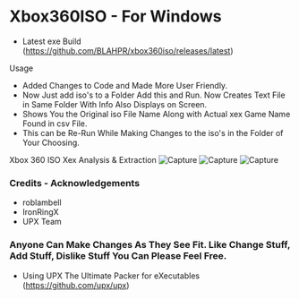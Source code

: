 # Xbox360ISO - For Windows
* Latest exe Build (https://github.com/BLAHPR/xbox360iso/releases/latest)

Usage
* Added Changes to Code and Made More User Friendly.
* Now Just add iso's to a Folder Add this and Run. Now Creates Text File in Same Folder With Info Also Displays on Screen.
* Shows You the Original iso File Name Along with Actual xex Game Name Found in csv File.
* This can be Re-Run While Making Changes to the iso's in the Folder of Your Choosing.

Xbox 360 ISO Xex Analysis &amp; Extraction
![Capture](https://github.com/user-attachments/assets/d158b3e3-4bbb-4eaa-a2d3-2271a04f3bdb)
![Capture](https://github.com/user-attachments/assets/a9533639-347b-4517-b84d-a3f4c7093bbd)
![Capture](https://github.com/user-attachments/assets/c37f8b65-8d8a-486c-915e-406b70338474)

### Credits - Acknowledgements
* roblambell
* IronRingX
* UPX Team

### Anyone Can Make Changes As They See Fit. Like Change Stuff, Add Stuff, Dislike Stuff You Can Please Feel Free.
* Using UPX The Ultimate Packer for eXecutables (https://github.com/upx/upx)
